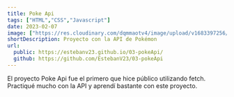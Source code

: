 ```yaml
---
title: Poke Api
tags: ["HTML","CSS","Javascript"]
date: 2023-02-07
image: ["https://res.cloudinary.com/dqmmaotv4/image/upload/v1683397256/PokeApi.png"]
shortDescription: Proyecto con la API de Pokémon
url:
  public: https://estebanv23.github.io/03-pokeApi/
  github: https://github.com/EstebanV23/03-pokeApi
---
```


El proyecto Poke Api fue el primero que hice público utilizando fetch. Practiqué mucho con la API y aprendí bastante con este proyecto.
